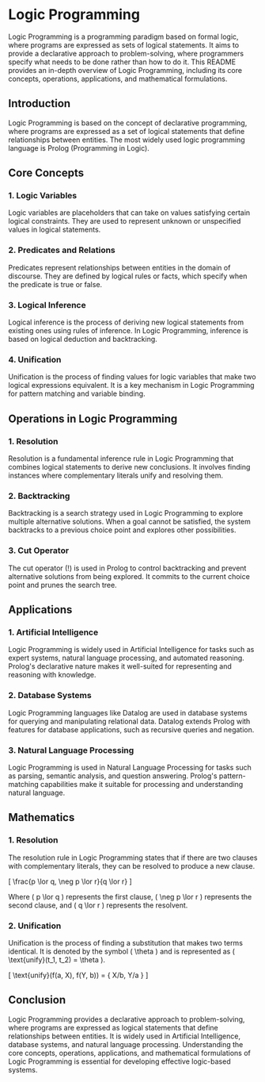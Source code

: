 # Logic Programming

Logic Programming is a programming paradigm based on formal logic, where programs are expressed as sets of logical statements. It aims to provide a declarative approach to problem-solving, where programmers specify what needs to be done rather than how to do it. This README provides an in-depth overview of Logic Programming, including its core concepts, operations, applications, and mathematical formulations.

## Introduction

Logic Programming is based on the concept of declarative programming, where programs are expressed as a set of logical statements that define relationships between entities. The most widely used logic programming language is Prolog (Programming in Logic).

## Core Concepts

### 1. Logic Variables

Logic variables are placeholders that can take on values satisfying certain logical constraints. They are used to represent unknown or unspecified values in logical statements.

### 2. Predicates and Relations

Predicates represent relationships between entities in the domain of discourse. They are defined by logical rules or facts, which specify when the predicate is true or false.

### 3. Logical Inference

Logical inference is the process of deriving new logical statements from existing ones using rules of inference. In Logic Programming, inference is based on logical deduction and backtracking.

### 4. Unification

Unification is the process of finding values for logic variables that make two logical expressions equivalent. It is a key mechanism in Logic Programming for pattern matching and variable binding.

## Operations in Logic Programming

### 1. Resolution

Resolution is a fundamental inference rule in Logic Programming that combines logical statements to derive new conclusions. It involves finding instances where complementary literals unify and resolving them.

### 2. Backtracking

Backtracking is a search strategy used in Logic Programming to explore multiple alternative solutions. When a goal cannot be satisfied, the system backtracks to a previous choice point and explores other possibilities.

### 3. Cut Operator

The cut operator (!) is used in Prolog to control backtracking and prevent alternative solutions from being explored. It commits to the current choice point and prunes the search tree.

## Applications

### 1. Artificial Intelligence

Logic Programming is widely used in Artificial Intelligence for tasks such as expert systems, natural language processing, and automated reasoning. Prolog's declarative nature makes it well-suited for representing and reasoning with knowledge.

### 2. Database Systems

Logic Programming languages like Datalog are used in database systems for querying and manipulating relational data. Datalog extends Prolog with features for database applications, such as recursive queries and negation.

### 3. Natural Language Processing

Logic Programming is used in Natural Language Processing for tasks such as parsing, semantic analysis, and question answering. Prolog's pattern-matching capabilities make it suitable for processing and understanding natural language.

## Mathematics

### 1. Resolution

The resolution rule in Logic Programming states that if there are two clauses with complementary literals, they can be resolved to produce a new clause.

\[ \frac{p \lor q, \neg p \lor r}{q \lor r} \]

Where \( p \lor q \) represents the first clause, \( \neg p \lor r \) represents the second clause, and \( q \lor r \) represents the resolvent.

### 2. Unification

Unification is the process of finding a substitution that makes two terms identical. It is denoted by the symbol \( \theta \) and is represented as \( \text{unify}(t_1, t_2) = \theta \).

\[ \text{unify}(f(a, X), f(Y, b)) = \{ X/b, Y/a \} \]

## Conclusion

Logic Programming provides a declarative approach to problem-solving, where programs are expressed as logical statements that define relationships between entities. It is widely used in Artificial Intelligence, database systems, and natural language processing. Understanding the core concepts, operations, applications, and mathematical formulations of Logic Programming is essential for developing effective logic-based systems.